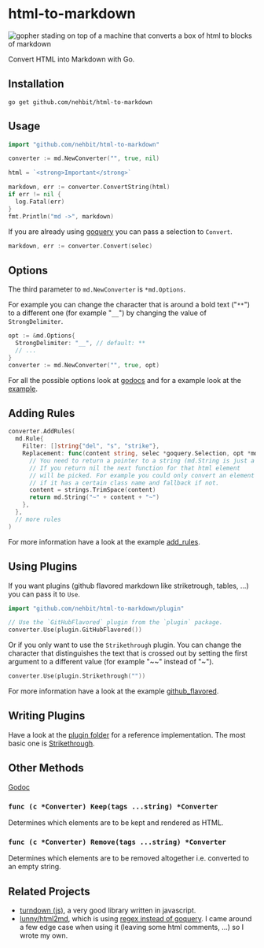 # html-to-markdown

![gopher stading on top of a machine that converts a box of html to blocks of markdown](/logo.png)


Convert HTML into Markdown with Go.

## Installation

```
go get github.com/nehbit/html-to-markdown
```

## Usage

```go
import "github.com/nehbit/html-to-markdown"

converter := md.NewConverter("", true, nil)

html = `<strong>Important</strong>`

markdown, err := converter.ConvertString(html)
if err != nil {
  log.Fatal(err)
}
fmt.Println("md ->", markdown)
```
If you are already using [goquery](https://github.com/PuerkitoBio/goquery) you can pass a selection to `Convert`.

```go
markdown, err := converter.Convert(selec)
```

## Options

The third parameter to `md.NewConverter` is `*md.Options`.

For example you can change the character that is around a bold text ("`**`") to a different one (for example "`__`") by changing the value of `StrongDelimiter`.

```go
opt := &md.Options{
  StrongDelimiter: "__", // default: **
  // ...
}
converter := md.NewConverter("", true, opt)
```

For all the possible options look at [godocs](https://godoc.org/github.com/nehbit/html-to-markdown/#Options) and for a example look at the [example](/examples/options/main.go).

## Adding Rules

```go
converter.AddRules(
  md.Rule{
    Filter: []string{"del", "s", "strike"},
    Replacement: func(content string, selec *goquery.Selection, opt *md.Options) *string {
      // You need to return a pointer to a string (md.String is just a helper function).
      // If you return nil the next function for that html element
      // will be picked. For example you could only convert an element
      // if it has a certain class name and fallback if not.
      content = strings.TrimSpace(content)
      return md.String("~" + content + "~")
    },
  },
  // more rules
)
```

For more information have a look at the example [add_rules](/examples/add_rules/main.go).

## Using Plugins

If you want plugins (github flavored markdown like striketrough, tables, ...) you can pass it to `Use`.

```go
import "github.com/nehbit/html-to-markdown/plugin"

// Use the `GitHubFlavored` plugin from the `plugin` package.
converter.Use(plugin.GitHubFlavored())
```

Or if you only want to use the `Strikethrough` plugin. You can change the character that distinguishes
the text that is crossed out by setting the first argument to a different value (for example "~~" instead of "~").
```go
converter.Use(plugin.Strikethrough(""))
```
For more information have a look at the example [github_flavored](/examples/github_flavored/main.go).

## Writing Plugins

Have a look at the [plugin folder](/plugin) for a reference implementation. The most basic one is [Strikethrough](/plugin/strikethrough.go).


## Other Methods

[Godoc](https://godoc.org/github.com/nehbit/html-to-markdown)

### `func (c *Converter) Keep(tags ...string) *Converter`

Determines which elements are to be kept and rendered as HTML.

### `func (c *Converter) Remove(tags ...string) *Converter`

Determines which elements are to be removed altogether i.e. converted to an empty string.


## Related Projects
- [turndown (js)](https://github.com/domchristie/turndown), a very good library written in javascript.
- [lunny/html2md](https://github.com/lunny/html2md), which is using [regex instead of goquery](https://stackoverflow.com/a/1732454). I came around a few edge case when using it (leaving some html comments, ...) so I wrote my own.

